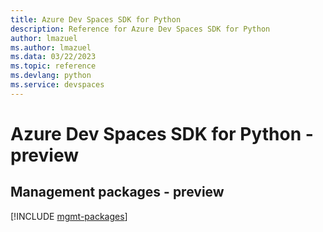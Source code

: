 ```yaml
---
title: Azure Dev Spaces SDK for Python
description: Reference for Azure Dev Spaces SDK for Python
author: lmazuel
ms.author: lmazuel
ms.data: 03/22/2023
ms.topic: reference
ms.devlang: python
ms.service: devspaces
---
```

# Azure Dev Spaces SDK for Python - preview

## Management packages - preview
[!INCLUDE [mgmt-packages](dev-spaces-mgmt-index.md)]